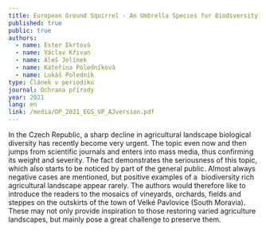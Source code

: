 ```yaml
---
title: European Ground Squirrel - An Umbrella Species for Biodiversity Rich Farmland
published: true
public: true
authors:
  - name: Ester Ekrtová
  - name: Václav Křivan
  - name: Aleš Jelínek
  - name: Kateřina Poledníková
  - name: Lukáš Poledník
type: Článek v periodiku
journal: Ochrana přírody
year: 2021
lang: en
link: /media/OP_2021_EGS_VP_AJversion.pdf
---
```

In the Czech Republic, a sharp decline in agricultural landscape biological diversity has recently become very urgent. The topic even now and then jumps from scientific journals and enters into mass media, thus confirming its weight and severity. The fact demonstrates the seriousness of this topic, which also starts to be noticed by part of the general public. Almost always negative cases are mentioned, but positive examples of a  biodiversity rich agricultural landscape appear rarely. The authors would therefore like to introduce the readers to the mosaics of vineyards, orchards, fields and steppes on the outskirts of the town of Velké Pavlovice (South Moravia). These may not only provide inspiration to those restoring varied agriculture landscapes, but mainly pose a great challenge to preserve them.
